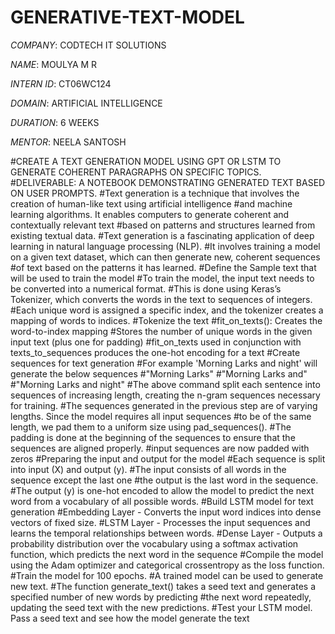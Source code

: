 # GENERATIVE-TEXT-MODEL

*COMPANY*: CODTECH IT SOLUTIONS

*NAME*: MOULYA M R

*INTERN ID*: CT06WC124

*DOMAIN*: ARTIFICIAL INTELLIGENCE

*DURATION*: 6 WEEKS

*MENTOR*: NEELA SANTOSH

#CREATE A TEXT GENERATION MODEL USING GPT OR LSTM TO GENERATE COHERENT PARAGRAPHS ON SPECIFIC TOPICS.
#DELIVERABLE: A NOTEBOOK DEMONSTRATING GENERATED TEXT BASED ON USER PROMPTS.
#Text generation is a technique that involves the creation of human-like text using artificial intelligence 
#and machine learning algorithms. It enables computers to generate coherent and contextually relevant text 
#based on patterns and structures learned from existing textual data.
#Text generation is a fascinating application of deep learning in natural language processing (NLP). 
#It involves training a model on a given text dataset, which can then generate new, coherent sequences 
#of text based on the patterns it has learned.
#Define the Sample text that will be used to train the model
#To train the model, the input text needs to be converted into a numerical format. 
#This is done using Keras’s Tokenizer, which converts the words in the text to sequences of integers. 
#Each unique word is assigned a specific index, and the tokenizer creates a mapping of words to indices.
#Tokenize the text
#fit_on_texts(): Creates the word-to-index mapping
#Stores the number of unique words in the given input text (plus one for padding)
#fit_on_texts used in conjunction with texts_to_sequences produces the one-hot encoding for a text
#Create sequences for text generation
#For example 'Morning Larks and night' will generate the below sequences
#"Morning Larks"
#"Morning Larks and"
#"Morning Larks and night"
#The above command split each sentence into sequences of increasing length, creating the n-gram sequences necessary for training.
#The sequences generated in the previous step are of varying lengths. Since the model requires all input sequences 
#to be of the same length, we pad them to a uniform size using pad_sequences(). 
#The padding is done at the beginning of the sequences to ensure that the sequences are aligned properly.
#input sequences are now padded with zeros
#Preparing the input and output for the model 
#Each sequence is split into input (X) and output (y). 
#The input consists of all words in the sequence except the last one
#the output is the last word in the sequence. 
#The output (y) is one-hot encoded to allow the model to predict the next word from a vocabulary of all possible words.
#Build LSTM model for text generation
#Embedding Layer - Converts the input word indices into dense vectors of fixed size.
#LSTM Layer - Processes the input sequences and learns the temporal relationships between words.
#Dense Layer - Outputs a probability distribution over the vocabulary using a softmax activation function, which predicts the next word in the sequence
#Compile the model using the Adam optimizer and categorical crossentropy as the loss function.
#Train the model for 100 epochs.
#A trained model can be used to generate new text. 
#The function generate_text() takes a seed text and generates a specified number of new words by predicting
#the next word repeatedly, updating the seed text with the new predictions.
#Test your LSTM model. Pass a seed text and see how the model generate the text
